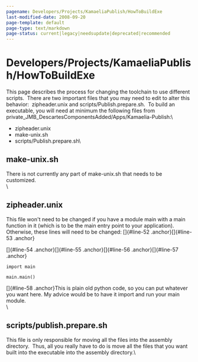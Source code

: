 ```yaml
---
pagename: Developers/Projects/KamaeliaPublish/HowToBuildExe
last-modified-date: 2008-09-20
page-template: default
page-type: text/markdown
page-status: current|legacy|needsupdate|deprecated|recommended
---
```

Developers/Projects/KamaeliaPublish/HowToBuildExe
=================================================

This page describes the process for changing the toolchain to use
different scripts.  There are two important files that you may need to
edit to alter this behavior:  zipheader.unix and
scripts/Publish.prepare.sh.  To build an executable, you will need at
minimum the following files from
private\_JMB\_DescartesComponentsAdded/Apps/Kamaelia-Publish:\

-   zipheader.unix
-   make-unix.sh
-   scripts/Publish.prepare.sh\

make-unix.sh
------------

There is not currently any part of make-unix.sh that needs to be
customized.\
\

zipheader.unix
--------------

This file won\'t need to be changed if you have a module main with a
main function in it (which is to be the main entry point to your
application). Otherwise, these lines will need to be changed:
[]{#line-52 .anchor}[]{#line-53 .anchor}

[]{#line-54 .anchor}[]{#line-55 .anchor}[]{#line-56 .anchor}[]{#line-57
.anchor}

    import main

    main.main()

[]{#line-58 .anchor}This is plain old python code, so you can put
whatever you want here. My advice would be to have it import and run
your main module.\
\

scripts/publish.prepare.sh
--------------------------

This file is only responsible for moving all the files into the assembly
directory.  Thus, all you really have to do is move all the files that
you want built into the executable into the assembly directory.\
